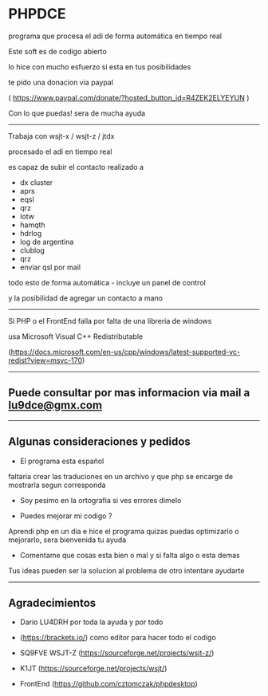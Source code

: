 # PHPDCE

programa que procesa el adi de forma automática en tiempo real

Este soft es de codigo abierto

lo hice con mucho esfuerzo si esta en tus posibilidades

te pido una donacion via paypal

( https://www.paypal.com/donate/?hosted_button_id=R4ZEK2ELYEYUN )

Con lo que puedas! sera de mucha ayuda

-----------------

Trabaja con wsjt-x / wsjt-z / jtdx

procesado el adi en tiempo real

es capaz de subir el contacto realizado a

* dx cluster
* aprs
* eqsl
* qrz
* lotw
* hamqth
* hdrlog
* log de argentina
* clublog
* qrz
* enviar qsl por mail

todo esto de forma automática - incluye un panel de control

y la posibilidad de agregar un contacto a mano

-----------------

Si PHP o el FrontEnd falla por falta de una libreria de windows

usa Microsoft Visual C++ Redistributable

(https://docs.microsoft.com/en-us/cpp/windows/latest-supported-vc-redist?view=msvc-170)

-----------------

## Puede consultar por mas informacion via mail a lu9dce@gmx.com

-----------------

## Algunas consideraciones y pedidos

* El programa esta español 

faltaria crear las traduciones en un archivo y que php se encarge de mostrarla segun corresponda

* Soy pesimo en la ortografia si ves errores dimelo

* Puedes mejorar mi codigo ?

Aprendi php en un dia e hice el programa quizas puedas optimizarlo o mejorarlo, sera bienvenida tu ayuda

* Comentame que cosas esta bien o mal y si falta algo o esta demas

Tus ideas pueden ser la solucion al problema de otro intentare ayudarte

-----------------

## Agradecimientos

* Dario LU4DRH por toda la ayuda y por todo 

* (https://brackets.io/) como editor para hacer todo el codigo

* SQ9FVE WSJT-Z (https://sourceforge.net/projects/wsjt-z/)

* K1JT (https://sourceforge.net/projects/wsjt/)

* FrontEnd (https://github.com/cztomczak/phpdesktop)


